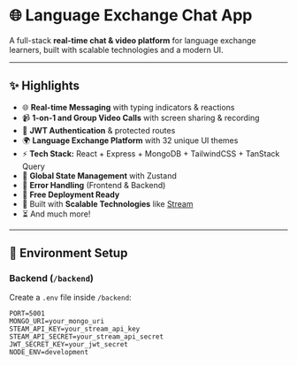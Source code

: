 # 🌐 Language Exchange Chat App

A full-stack **real-time chat & video platform** for language exchange learners, built with scalable technologies and a modern UI.  

---

## ✨ Highlights

- 🌐 **Real-time Messaging** with typing indicators & reactions  
- 📹 **1-on-1 and Group Video Calls** with screen sharing & recording  
- 🔐 **JWT Authentication** & protected routes  
- 🌍 **Language Exchange Platform** with 32 unique UI themes  
- ⚡ **Tech Stack:** React + Express + MongoDB + TailwindCSS + TanStack Query  
- 🧠 **Global State Management** with Zustand  
- 🚨 **Error Handling** (Frontend & Backend)  
- 🚀 **Free Deployment Ready**  
- 🎯 Built with **Scalable Technologies** like [Stream](https://getstream.io/)  
- ⏳ And much more!  

---

## 🧪 Environment Setup

### Backend (`/backend`)
Create a `.env` file inside `/backend`:

```env
PORT=5001
MONGO_URI=your_mongo_uri
STEAM_API_KEY=your_stream_api_key
STEAM_API_SECRET=your_stream_api_secret
JWT_SECRET_KEY=your_jwt_secret
NODE_ENV=development
